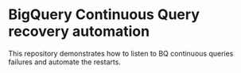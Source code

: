 # BigQuery Continuous Query recovery automation

This repository demonstrates how to listen to BQ continuous queries failures and automate the restarts. 
